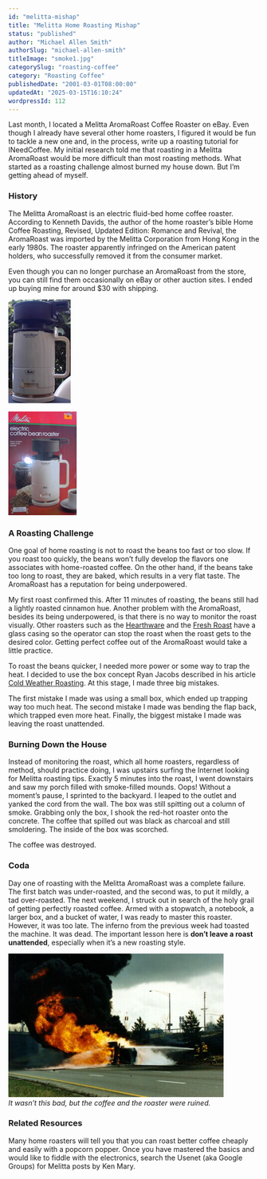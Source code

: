 ```yaml
---
id: "melitta-mishap"
title: "Melitta Home Roasting Mishap"
status: "published"
author: "Michael Allen Smith"
authorSlug: "michael-allen-smith"
titleImage: "smoke1.jpg"
categorySlug: "roasting-coffee"
category: "Roasting Coffee"
publishedDate: "2001-03-01T08:00:00"
updatedAt: "2025-03-15T16:10:24"
wordpressId: 112
---
```


Last month, I located a Melitta AromaRoast Coffee Roaster on eBay. Even though I already have several other home roasters, I figured it would be fun to tackle a new one and, in the process, write up a roasting tutorial for INeedCoffee. My initial research told me that roasting in a Melitta AromaRoast would be more difficult than most roasting methods. What started as a roasting challenge almost burned my house down. But I’m getting ahead of myself.

### History

The Melitta AromaRoast is an electric fluid-bed home coffee roaster. According to Kenneth Davids, the author of the home roaster’s bible Home Coffee Roasting, Revised, Updated Edition: Romance and Revival, the AromaRoast was imported by the Melitta Corporation from Hong Kong in the early 1980s. The roaster apparently infringed on the American patent holders, who successfully removed it from the consumer market.

Even though you can no longer purchase an AromaRoast from the store, you can still find them occasionally on eBay or other auction sites. I ended up buying mine for around $30 with shipping.

![melitta roaster](ma125x208.jpg)

![melitta roaster box](box137x208.jpg)

### A Roasting Challenge

One goal of home roasting is not to roast the beans too fast or too slow. If you roast too quickly, the beans won’t fully develop the flavors one associates with home-roasted coffee. On the other hand, if the beans take too long to roast, they are baked, which results in a very flat taste. The AromaRoast has a reputation for being underpowered.

My first roast confirmed this. After 11 minutes of roasting, the beans still had a lightly roasted cinnamon hue. Another problem with the AromaRoast, besides its being underpowered, is that there is no way to monitor the roast visually. Other roasters such as the [Hearthware](http://ineedcoffee.com/home-roasting-with-the-hearthware-precision/) and the [Fresh Roast](http://ineedcoffee.com/home-roasting-coffee-with-the-fresh-roast/) have a glass casing so the operator can stop the roast when the roast gets to the desired color. Getting perfect coffee out of the AromaRoast would take a little practice.

To roast the beans quicker, I needed more power or some way to trap the heat. I decided to use the box concept Ryan Jacobs described in his article [Cold Weather Roasting](http://ineedcoffee.com/cold-weather-coffee-roasting/). At this stage, I made three big mistakes.

The first mistake I made was using a small box, which ended up trapping way too much heat. The second mistake I made was bending the flap back, which trapped even more heat. Finally, the biggest mistake I made was leaving the roast unattended.

### Burning Down the House

Instead of monitoring the roast, which all home roasters, regardless of method, should practice doing, I was upstairs surfing the Internet looking for Melitta roasting tips. Exactly 5 minutes into the roast, I went downstairs and saw my porch filled with smoke-filled mounds. Oops! Without a moment’s pause, I sprinted to the backyard. I leaped to the outlet and yanked the cord from the wall. The box was still spitting out a column of smoke. Grabbing only the box, I shook the red-hot roaster onto the concrete. The coffee that spilled out was black as charcoal and still smoldering. The inside of the box was scorched.

The coffee was destroyed.

### Coda

Day one of roasting with the Melitta AromaRoast was a complete failure. The first batch was under-roasted, and the second was, to put it mildly, a tad over-roasted. The next weekend, I struck out in search of the holy grail of getting perfectly roasted coffee. Armed with a stopwatch, a notebook, a larger box, and a bucket of water, I was ready to master this roaster. However, it was too late. The inferno from the previous week had toasted the machine. It was dead. The important lesson here is **don’t leave a roast unattended**, especially when it’s a new roasting style.

![unattended coffee roast](smoke1.jpg)  
*It wasn’t this bad, but the coffee and the roaster were ruined.*

### Related Resources

Many home roasters will tell you that you can roast better coffee cheaply and easily with a popcorn popper. Once you have mastered the basics and would like to fiddle with the electronics, search the Usenet (aka Google Groups) for Melitta posts by Ken Mary.